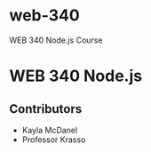 # web-340
WEB 340 Node.js Course
# WEB 340 Node.js
## Contributors
* Kayla McDanel
* Professor Krasso
